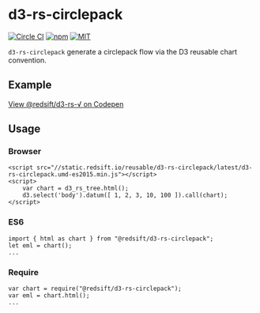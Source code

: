 # d3-rs-circlepack

[![Circle CI](https://img.shields.io/circleci/project/redsift/d3-rs-circlepack.svg?style=flat-square)](https://circleci.com/gh/redsift/d3-rs-circlepack)
[![npm](https://img.shields.io/npm/v/@redsift/d3-rs-circlepack.svg?style=flat-square)](https://www.npmjs.com/package/@redsift/d3-rs-circlepack)
[![MIT](https://img.shields.io/badge/license-MIT-blue.svg?style=flat-square)](https://raw.githubusercontent.com/redsift/d3-rs-circlepack/master/LICENSE)

`d3-rs-circlepack` generate a circlepack flow via the D3 reusable chart convention.

## Example

[View @redsift/d3-rs-√ on Codepen](http://codepen.io/collection/DgkEpa/)

## Usage

### Browser

    <script src="//static.redsift.io/reusable/d3-rs-circlepack/latest/d3-rs-circlepack.umd-es2015.min.js"></script>
    <script>
        var chart = d3_rs_tree.html();
        d3.select('body').datum([ 1, 2, 3, 10, 100 ]).call(chart);
    </script>

### ES6

    import { html as chart } from "@redsift/d3-rs-circlepack";
    let eml = chart();
    ...

### Require

    var chart = require("@redsift/d3-rs-circlepack");
    var eml = chart.html();
    ...
